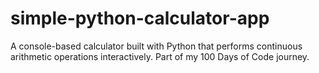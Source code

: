 # simple-python-calculator-app
A console-based calculator built with Python that performs continuous arithmetic operations interactively. Part of my 100 Days of Code journey.
